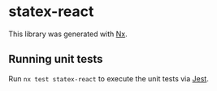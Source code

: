 # statex-react

This library was generated with [Nx](https://nx.dev).

## Running unit tests

Run `nx test statex-react` to execute the unit tests via [Jest](https://jestjs.io).
